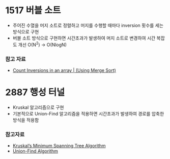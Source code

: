# 1517 버블 소트

- 주어진 수열을 머지 소트로 정렬하고 머지를 수행할 때마다 inversion 횟수를 세는 방식으로 구현
- 버블 소트 방식으로 구현하면 시간초과가 발생하여 머지 소트로 변경하여 시간 복잡도 개선 O(N<sup>2</sup>) → O(NlogN)

### 참고 자료

- [Count Inversions in an array | (Using Merge Sort)](https://www.geeksforgeeks.org/counting-inversions/)

# 2887 행성 터널

- Kruskal 알고리즘으로 구현
- 기본적으로 Union-Find 알고리즘을 적용하면 시간초과가 발생하여 경로를 압축한 방식을 적용함

### 참고자료

- [Kruskal’s Minimum Spanning Tree Algorithm](https://www.geeksforgeeks.org/kruskals-minimum-spanning-tree-algorithm-greedy-algo-2/)
- [Union-Find Algorithm](https://www.geeksforgeeks.org/union-find-algorithm-set-2-union-by-rank/)
